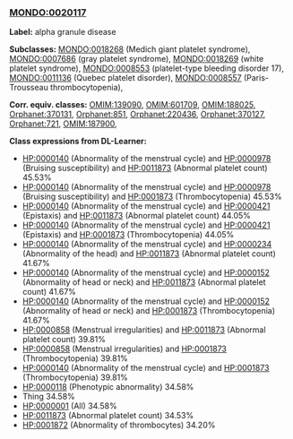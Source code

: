 
### [MONDO:0020117](http://purl.obolibrary.org/obo/MONDO_0020117)
**Label:** alpha granule disease

**Subclasses:** [MONDO:0018268](http://purl.obolibrary.org/obo/MONDO_0018268) (Medich giant platelet syndrome), [MONDO:0007686](http://purl.obolibrary.org/obo/MONDO_0007686) (gray platelet syndrome), [MONDO:0018269](http://purl.obolibrary.org/obo/MONDO_0018269) (white platelet syndrome), [MONDO:0008553](http://purl.obolibrary.org/obo/MONDO_0008553) (platelet-type bleeding disorder 17), [MONDO:0011136](http://purl.obolibrary.org/obo/MONDO_0011136) (Quebec platelet disorder), [MONDO:0008557](http://purl.obolibrary.org/obo/MONDO_0008557) (Paris-Trousseau thrombocytopenia), 

**Corr. equiv. classes:** [OMIM:139090](http://purl.obolibrary.org/obo/OMIM_139090), [OMIM:601709](http://purl.obolibrary.org/obo/OMIM_601709), [OMIM:188025](http://purl.obolibrary.org/obo/OMIM_188025), [Orphanet:370131](http://www.orpha.net/ORDO/Orphanet_370131), [Orphanet:851](http://www.orpha.net/ORDO/Orphanet_851), [Orphanet:220436](http://www.orpha.net/ORDO/Orphanet_220436), [Orphanet:370127](http://www.orpha.net/ORDO/Orphanet_370127), [Orphanet:721](http://www.orpha.net/ORDO/Orphanet_721), [OMIM:187900](http://purl.obolibrary.org/obo/OMIM_187900), 

**Class expressions from DL-Learner:**

- [HP:0000140](http://purl.obolibrary.org/obo/HP_0000140) (Abnormality of the menstrual cycle) and [HP:0000978](http://purl.obolibrary.org/obo/HP_0000978) (Bruising susceptibility) and [HP:0011873](http://purl.obolibrary.org/obo/HP_0011873) (Abnormal platelet count) 45.53%
- [HP:0000140](http://purl.obolibrary.org/obo/HP_0000140) (Abnormality of the menstrual cycle) and [HP:0000978](http://purl.obolibrary.org/obo/HP_0000978) (Bruising susceptibility) and [HP:0001873](http://purl.obolibrary.org/obo/HP_0001873) (Thrombocytopenia) 45.53%
- [HP:0000140](http://purl.obolibrary.org/obo/HP_0000140) (Abnormality of the menstrual cycle) and [HP:0000421](http://purl.obolibrary.org/obo/HP_0000421) (Epistaxis) and [HP:0011873](http://purl.obolibrary.org/obo/HP_0011873) (Abnormal platelet count) 44.05%
- [HP:0000140](http://purl.obolibrary.org/obo/HP_0000140) (Abnormality of the menstrual cycle) and [HP:0000421](http://purl.obolibrary.org/obo/HP_0000421) (Epistaxis) and [HP:0001873](http://purl.obolibrary.org/obo/HP_0001873) (Thrombocytopenia) 44.05%
- [HP:0000140](http://purl.obolibrary.org/obo/HP_0000140) (Abnormality of the menstrual cycle) and [HP:0000234](http://purl.obolibrary.org/obo/HP_0000234) (Abnormality of the head) and [HP:0011873](http://purl.obolibrary.org/obo/HP_0011873) (Abnormal platelet count) 41.67%
- [HP:0000140](http://purl.obolibrary.org/obo/HP_0000140) (Abnormality of the menstrual cycle) and [HP:0000152](http://purl.obolibrary.org/obo/HP_0000152) (Abnormality of head or neck) and [HP:0011873](http://purl.obolibrary.org/obo/HP_0011873) (Abnormal platelet count) 41.67%
- [HP:0000140](http://purl.obolibrary.org/obo/HP_0000140) (Abnormality of the menstrual cycle) and [HP:0000152](http://purl.obolibrary.org/obo/HP_0000152) (Abnormality of head or neck) and [HP:0001873](http://purl.obolibrary.org/obo/HP_0001873) (Thrombocytopenia) 41.67%
- [HP:0000858](http://purl.obolibrary.org/obo/HP_0000858) (Menstrual irregularities) and [HP:0011873](http://purl.obolibrary.org/obo/HP_0011873) (Abnormal platelet count) 39.81%
- [HP:0000858](http://purl.obolibrary.org/obo/HP_0000858) (Menstrual irregularities) and [HP:0001873](http://purl.obolibrary.org/obo/HP_0001873) (Thrombocytopenia) 39.81%
- [HP:0000140](http://purl.obolibrary.org/obo/HP_0000140) (Abnormality of the menstrual cycle) and [HP:0001873](http://purl.obolibrary.org/obo/HP_0001873) (Thrombocytopenia) 39.81%
- [HP:0000118](http://purl.obolibrary.org/obo/HP_0000118) (Phenotypic abnormality) 34.58%
- Thing 34.58%
- [HP:0000001](http://purl.obolibrary.org/obo/HP_0000001) (All) 34.58%
- [HP:0011873](http://purl.obolibrary.org/obo/HP_0011873) (Abnormal platelet count) 34.53%
- [HP:0001872](http://purl.obolibrary.org/obo/HP_0001872) (Abnormality of thrombocytes) 34.20%


